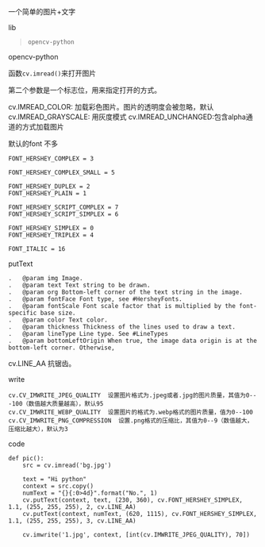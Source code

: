 



一个简单的图片+文字

lib

> ```
> opencv-python
> ```

opencv-python 

函数`cv.imread()`来打开图片

第二个参数是一个标志位，用来指定打开的方式。

cv.IMREAD_COLOR: 加载彩色图片。图片的透明度会被忽略，默认
cv.IMREAD_GRAYSCALE: 用灰度模式
cv.IMREAD_UNCHANGED:包含alpha通道的方式加载图片

默认的font 不多

```
FONT_HERSHEY_COMPLEX = 3

FONT_HERSHEY_COMPLEX_SMALL = 5

FONT_HERSHEY_DUPLEX = 2
FONT_HERSHEY_PLAIN = 1

FONT_HERSHEY_SCRIPT_COMPLEX = 7
FONT_HERSHEY_SCRIPT_SIMPLEX = 6

FONT_HERSHEY_SIMPLEX = 0
FONT_HERSHEY_TRIPLEX = 4

FONT_ITALIC = 16
```

putText

```
.   @param img Image.
.   @param text Text string to be drawn.
.   @param org Bottom-left corner of the text string in the image.
.   @param fontFace Font type, see #HersheyFonts.
.   @param fontScale Font scale factor that is multiplied by the font-specific base size.
.   @param color Text color.
.   @param thickness Thickness of the lines used to draw a text.
.   @param lineType Line type. See #LineTypes
.   @param bottomLeftOrigin When true, the image data origin is at the bottom-left corner. Otherwise,
```

cv.LINE_AA 抗锯齿。



write

```
cv.CV_IMWRITE_JPEG_QUALITY  设置图片格式为.jpeg或者.jpg的图片质量，其值为0---100（数值越大质量越高），默认95
cv.CV_IMWRITE_WEBP_QUALITY  设置图片的格式为.webp格式的图片质量，值为0--100
cv.CV_IMWRITE_PNG_COMPRESSION  设置.png格式的压缩比，其值为0--9（数值越大，压缩比越大），默认为3
```

code

```
def pic():
    src = cv.imread('bg.jpg')

    text = "Hi python"
    context = src.copy()
    numText = "{}{:0>4d}".format("No.", 1)
    cv.putText(context, text, (230, 360), cv.FONT_HERSHEY_SIMPLEX, 1.1, (255, 255, 255), 2, cv.LINE_AA)
    cv.putText(context, numText, (620, 1115), cv.FONT_HERSHEY_SIMPLEX, 1.1, (255, 255, 255), 3, cv.LINE_AA)

    cv.imwrite('1.jpg', context, [int(cv.IMWRITE_JPEG_QUALITY), 70])
```

